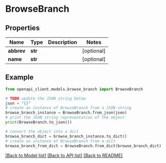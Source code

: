 # BrowseBranch


## Properties

Name | Type | Description | Notes
------------ | ------------- | ------------- | -------------
**abbrev** | **str** |  | [optional] 
**name** | **str** |  | [optional] 

## Example

```python
from openapi_client.models.browse_branch import BrowseBranch

# TODO update the JSON string below
json = "{}"
# create an instance of BrowseBranch from a JSON string
browse_branch_instance = BrowseBranch.from_json(json)
# print the JSON string representation of the object
print(BrowseBranch.to_json())

# convert the object into a dict
browse_branch_dict = browse_branch_instance.to_dict()
# create an instance of BrowseBranch from a dict
browse_branch_from_dict = BrowseBranch.from_dict(browse_branch_dict)
```
[[Back to Model list]](../README.md#documentation-for-models) [[Back to API list]](../README.md#documentation-for-api-endpoints) [[Back to README]](../README.md)


